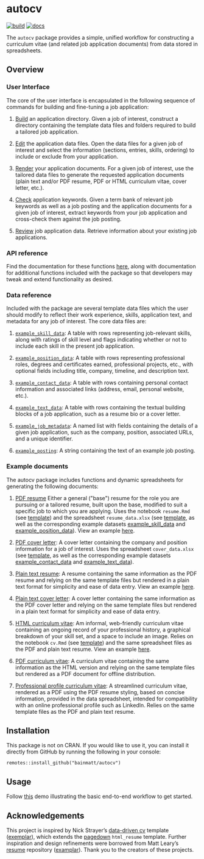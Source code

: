 # autocv

<!-- badges: start -->
[![build](https://github.com/bainmatt/autocv/actions/workflows/R-CMD-check.yaml/badge.svg)](https://github.com/bainmatt/autocv/actions/workflows/R-CMD-check.yaml)
[![docs](https://github.com/bainmatt/autocv/actions/workflows/pkgdown.yaml/badge.svg)](https://github.com/bainmatt/autocv/actions/workflows/pkgdown.yaml)
<!-- badges: end -->

The `autocv` package provides a simple, unified workflow for constructing 
a curriculum vitae (and related job application documents)
from data stored in spreadsheets.

## Overview

### User Interface

The core of the user interface is encapsulated in
the following sequence of commands for
building and fine-tuning a job application:

1. [Build](https://bainmatt.github.io/autocv/reference/build_app_directory.html)
an application directory.
Given a job of interest, construct a directory containing the
template data files and folders required to build a tailored job application.

2. [Edit](https://bainmatt.github.io/autocv/reference/open_app.html)
the application data files.
Open the data files for a given job of interest and select
the information (sections, entries, skills, ordering)
to include or exclude from your application.

3. [Render](https://bainmatt.github.io/autocv/reference/render_app.html)
your application documents.
For a given job of interest, use the tailored data files
to generate the requested application documents
(plain text and/or PDF resume, PDF or HTML curriculum vitae,
cover letter, etc.).

4. [Check](https://bainmatt.github.io/autocv/reference/run_skill_count.html)
application keywords.
Given a term bank of relevant job keywords as well as a job posting and
the application documents for a given job of interest, extract keywords
from your job application and cross-check them against the job posting.

5. [Review](https://bainmatt.github.io/autocv/reference/get_app_info.html)
job application data.
Retrieve information about your existing job applications.

### API reference

Find the documentation for these functions
[here](https://bainmatt.github.io/autocv/reference/),
along with documentation for additional functions
included with the package so that developers may
tweak and extend functionality as desired.

### Data reference

Included with the package are several template data files which the user
should modify to reflect their work experience, skills, application text,
and metadata for any job of interest. The core data files are:

1. [`example_skill_data`](https://bainmatt.github.io/autocv/reference/example_skill_data.html):
A table with rows representing job-relevant skills, along with ratings of
skill level and flags indicating whether or not to include each
skill in the present job application.

2. [`example_position_data`](https://bainmatt.github.io/autocv/reference/example_position_data.html):
A table with rows representing professional roles,
degrees and certificates earned, professional projects, etc.,
with optional fields including title, company, timeline, and description text.

3. [`example_contact_data`](https://bainmatt.github.io/autocv/reference/example_contact_data.html):
A table with rows containing personal contact information and associated links
(address, email, personal website, etc.).

4. [`example_text_data`](https://bainmatt.github.io/autocv/reference/example_text_data.html):
A table with rows containing the textual building blocks of a job application,
such as a resume bio or a cover letter.

5. [`example_job_metadata`](https://bainmatt.github.io/autocv/reference/example_job_metadata.html):
A named list with fields containing the details of a given job application,
such as the company, position, associated URLs, and a unique identifier.

6. [`example_posting`](./reference/example_posting.html):
A string containing the text of an example job posting.

### Example documents

The autocv package includes functions and dynamic spreadsheets for generating
the following documents:

1. [PDF resume](https://bainmatt.github.io/autocv/reference/render_resume.html)
Either a general ("base") resume for the role you are pursuing or
a tailored resume, built upon the base, modified to suit a specific job
to which you are applying.
Uses the notebook `resume.Rmd` (see
[template](https://github.com/bainmatt/autocv/blob/main/inst/templates/template_resume.Rmd))
and the spreadsheet `resume_data.xlsx` (see
[template](https://github.com/bainmatt/autocv/blob/main/inst/templates/template_resume_data.xlsx), 
as well as the corresponding example datasets
[example_skill_data](https://bainmatt.github.io/autocv/reference/example_skill_data.html) and
[example_position_data](https://bainmatt.github.io/autocv/reference/example_position_data.html)).
View an example
[here](https://github.com/bainmatt/autocv/blob/main/vignettes/output/resume_yourname_AB.pdf).

2. [PDF cover letter](https://bainmatt.github.io/autocv/reference/render_cover.html):
A cover letter containing the company and position information for a
job of interest.
Uses the spreadsheet `cover_data.xlsx` (see
[template](https://github.com/bainmatt/autocv/blob/main/inst/templates/template_cover_data.xlsx),
as well as the corresponding example datasets
[example_contact_data](https://bainmatt.github.io/autocv/reference/example_contact_data.html) and
[example_text_data](https://bainmatt.github.io/autocv/reference/example_text_data.html)).

3. [Plain text resume](https://bainmatt.github.io/autocv/reference/render_resume.html):
A resume containing the same information as the PDF resume
and relying on the same template files but
rendered in a plain text format for simplicity and ease of data entry.
View an example
[here](https://github.com/bainmatt/autocv/blob/main/vignettes/output/resume_yourname_AB.txt).

4. [Plain text cover letter](https://bainmatt.github.io/autocv/reference/render_cover.html):
A cover letter containing the same information as the PDF cover letter
and relying on the same template files but
rendered in a plain text format for simplicity and ease of data entry.

5. [HTML curriculum vitae](https://bainmatt.github.io/autocv/reference/render_cv_as_html.html):
Am informal, web-friendly curriculum vitae containing an ongoing record
of your professional history, a graphical breakdown of your skill set,
and a space to include an image.
Relies on the notebook `cv.Rmd` (see
[template](https://github.com/bainmatt/autocv/blob/main/inst/templates/template_cv.Rmd))
and the same spreadsheet files as the PDF and plain text resume.
View an example [here](https://bainmatt.github.io/autocv/cv_yourname.html).

6. [PDF curriculum vitae](https://bainmatt.github.io/autocv/reference/render_cv_as_html.html):
A curriculum vitae containing the same information as the HTML version
and relying on the same template files but
rendered as a PDF document for offline distribution.

7. [Professional profile curriculum vitae](https://bainmatt.github.io/autocv/reference/render_resume.html):
A streamlined curriculum vitae, rendered as a PDF using the PDF resume styling,
based on concise information, provided in the data spreadsheet,
intended for compatibility with an online professional profile
such as LinkedIn.
Relies on the same template files as the PDF and plain text resume.

## Installation

This package is not on CRAN. If you would like to use it, you can install
it directly from GitHub by running the following in your console:

    remotes::install_github("bainmatt/autocv")

## Usage

Follow [this](https://bainmatt.github.io/autocv/articles/demo-resume.html) demo
illustrating the basic end-to-end workflow to get started.

## Acknowledgements

This project is inspired by Nick Strayer’s [data-driven cv][ddcv]
template ([exemplar][nickstrayer]), which extends the [pagedown][pagedown]
`html_resume` template. Further inspiration and design refinements
were borrowed from Matt Leary’s [resume][ddcv-mleary] repository
([examplar][mleary]). 
Thank you to the creators of these projects.

[pagedown]: https://github.com/rstudio/pagedown/tree/main	"pagedown package"
[ddcv]: https://github.com/nstrayer/datadrivencv/tree/master/inst/templates	"dd template"
[ddcv-mleary]: https://github.com/mleary/resume	"Matt Leary template"
[nickstrayer]: https://nickstrayer.me/cv/	"Nick Strayer’s data-driven CV"
[mleary]: https://mleary.github.io/resume/	"Matt Leary’s data-driven CV"

